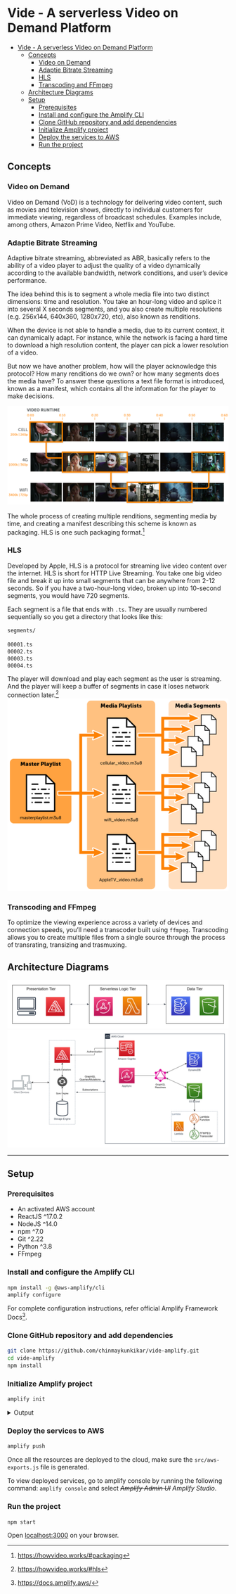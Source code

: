# Vide - A serverless Video on Demand Platform

- [Vide - A serverless Video on Demand Platform](#vide---a-serverless-video-on-demand-platform)
  - [Concepts](#concepts)
    - [Video on Demand](#video-on-demand)
    - [Adaptie Bitrate Streaming](#adaptie-bitrate-streaming)
    - [HLS](#hls)
    - [Transcoding and FFmpeg](#transcoding-and-ffmpeg)
  - [Architecture Diagrams](#architecture-diagrams)
  - [Setup](#local-setup)
    - [Prerequisites](#prerequisites)
    - [Install and configure the Amplify CLI](#install-and-configure-the-amplify-cli)
    - [Clone GitHub repository and add dependencies](#clone-github-repository-and-add-dependencies)
    - [Initialize Amplify project](#initialize-amplify-project)
    - [Deploy the services to AWS](#deploy-the-services-to-aws)
    - [Run the project](#run-the-project)

## Concepts

### Video on Demand

Video on Demand (VoD) is a technology for delivering video content, such as movies and television shows, directly to individual customers for immediate viewing, regardless of broadcast schedules. Examples include, among others, Amazon Prime Video, Netflix and YouTube.

### Adaptie Bitrate Streaming

Adaptive bitrate streaming, abbreviated as ABR, basically refers to the ability of a video player to adjust the quality of a video dynamically according to the available bandwidth, network conditions, and user’s device performance.

The idea behind this is to segment a whole media file into two distinct dimensions: time and resolution. You take an hour-long video and splice it into several X seconds segments, and you also create multiple resolutions (e.g. 256x144, 640x360, 1280x720, etc), also known as renditions.

When the device is not able to handle a media, due to its current context, it can dynamically adapt. For instance, while the network is facing a hard time to download a high resolution content, the player can pick a lower resolution of a video.

But now we have another problem, how will the player acknowledge this protocol? How many renditions do we own? or how many segments does the media have? To answer these questions a text file format is introduced, known as a manifest, which contains all the information for the player to make decisions.

![Adaptive Bitrate Streaming](https://raw.githubusercontent.com/chinmaykunkikar/vide-amplify/master/static/ABR-Flow.png)

The whole process of creating multiple renditions, segmenting media by time, and creating a manifest describing this scheme is known as packaging. HLS is one such packaging format.[^1]

### HLS

Developed by Apple, HLS is a protocol for streaming live video content over the internet. HLS is short for HTTP Live Streaming.
You take one big video file and break it up into small segments that can be anywhere from 2-12 seconds. So if you have a two-hour-long video, broken up into 10-second segments, you would have 720 segments.

Each segment is a file that ends with `.ts`. They are usually numbered sequentially so you get a directory that looks like this:

```plaintext
segments/

00001.ts
00002.ts
00003.ts
00004.ts
```

The player will download and play each segment as the user is streaming. And the player will keep a buffer of segments in case it loses network connection later.[^2]
![HLS Structure](https://raw.githubusercontent.com/chinmaykunkikar/vide-amplify/master/static/HLS-Structure.png)

### Transcoding and FFmpeg

To optimize the viewing experience across a variety of devices and connection speeds, you’ll need a transcoder built using `ffmpeg`.
Transcoding allows you to create multiple files from a single source through the process of transrating, transizing and trasmuxing.

## Architecture Diagrams

![Serverless 3 tier diagram](https://raw.githubusercontent.com/chinmaykunkikar/vide-amplify/master/static/Diagrams-3-tier.jpg)
![High Level Architecture diagram](https://raw.githubusercontent.com/chinmaykunkikar/vide-amplify/master/static/Diagrams-HLA.jpg)

---

## Setup

### Prerequisites

- An activated AWS account
- ReactJS ^17.0.2
- NodeJS ^14.0
- npm ^7.0
- Git ^2.22
- Python ^3.8
- FFmpeg

### Install and configure the Amplify CLI

```bash
npm install -g @aws-amplify/cli
amplify configure
```

For complete configuration instructions, refer official Amplify Framework Docs[^3].

### Clone GitHub repository and add dependencies

```bash
git clone https://github.com/chinmaykunkikar/vide-amplify.git
cd vide-amplify
npm install
```

### Initialize Amplify project

```bash
amplify init
```

<details><summary>Output</summary><pre>
Note: It is recommended to run this command from the root of your app directory
? Do you want to use an existing environment? Yes
? Choose the environment you would like to use: master
? Choose your default editor: Visual Studio Code
Using default provider awscloudformation
? Select the authentication method you want to use: AWS profile
? Please choose the profile you want to use: default
√ Initialized provider successfully.
</pre></details>

### Deploy the services to AWS

```bash
amplify push
```

Once all the resources are deployed to the cloud, make sure the `src/aws-exports.js` file is generated.

To view deployed services, go to amplify console by running the following command: `amplify console` and select ~~_Amplify Admin UI_~~ _Amplify Studio_.

### Run the project

```bash
npm start
```

Open [localhost:3000](http://localhost:3000) on your browser.

[^1]: https://howvideo.works/#packaging
[^2]: https://howvideo.works/#hls
[^3]: https://docs.amplify.aws/
